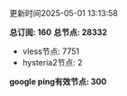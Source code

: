 更新时间2025-05-01 13:13:58

**总订阅: 160**
**总节点: 28332**
- vless节点: 7751
- hysteria2节点: 2

**google ping有效节点: 300**
